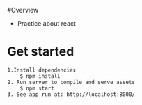 #Overview
  * Practice about react
# Get started
    1.Install dependencies
        $ npm install
    2. Run server to compile and serve assets
        $ npm start
    3. See app run at: http://localhost:8000/